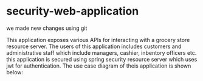 # security-web-application

we made new changes using git

This application exposes various APIs for interacting with a grocery store resource server. The users of this application includes customers and administrative staff which include managers, cashier, inbentory officers etc. this application is secured using spring security resource server which uses jwt for authentication. The use case diagram of theis application is shown below:

